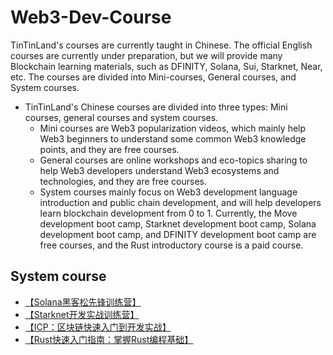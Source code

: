 # Web3-Dev-Course
TinTinLand's courses are currently taught in Chinese. The official English courses are currently under preparation, but we will provide many Blockchain learning materials, such as DFINITY, Solana, Sui, Starknet, Near, etc. The courses are divided into Mini-courses, General courses, and System courses.
- TinTinLand's Chinese courses are divided into three types: Mini courses, general courses and system courses.
  - Mini courses are Web3 popularization videos, which mainly help Web3 beginners to understand some common Web3 knowledge points, and they are free courses.
  - General courses are online workshops and eco-topics sharing to help Web3 developers understand Web3 ecosystems and technologies, and they are free courses.
  - System courses mainly focus on Web3 development language introduction and public chain development, and will help developers learn blockchain development from 0 to 1. Currently, the Move development boot camp, Starknet development boot camp, Solana development boot camp, and DFINITY development boot camp are free courses, and the Rust introductory course is a paid course.

## System course
- [【Solana黑客松先锋训练营】](https://github.com/OurTinTinLand/Web3-Dev-Course/issues/1#issue-2302190734)
- [【Starknet开发实战训练营】](https://github.com/OurTinTinLand/Web3-Dev-Course/issues/2#issue-2302198254)
- [【ICP：区块链快速入门到开发实战】](https://github.com/OurTinTinLand/Web3-Dev-Course/issues/4#issue-2302206672)
- [【Rust快速入门指南：掌握Rust编程基础】](https://github.com/OurTinTinLand/Web3-Dev-Course/issues/3#issue-2302201998)
